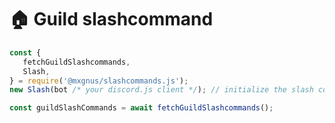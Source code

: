 # 🏠 Guild slashcommand

```javascript
const {
   fetchGuildSlashcommands,
   Slash,
} = require('@mxgnus/slashcommands.js');
new Slash(bot /* your discord.js client */); // initialize the slash command

const guildSlashCommands = await fetchGuildSlashcommands();
```
